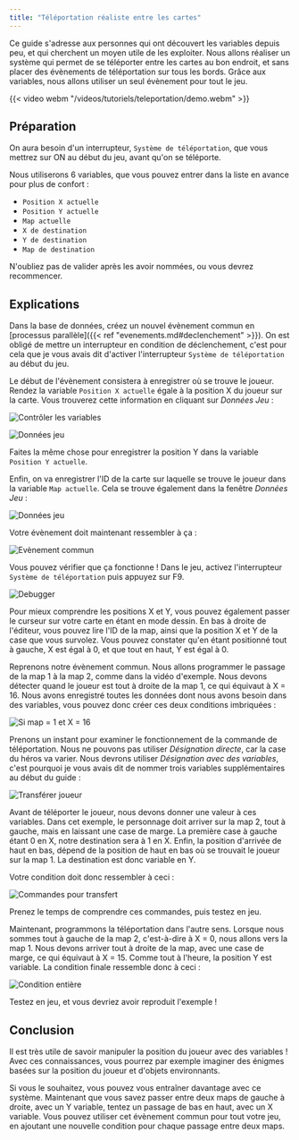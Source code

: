 ```yaml
---
title: "Téléportation réaliste entre les cartes"
---
```


Ce guide s'adresse aux personnes qui ont découvert les variables depuis peu, et qui cherchent un moyen utile de les exploiter. Nous allons réaliser un système qui permet de se téléporter entre les cartes au bon endroit, et sans placer des évènements de téléportation sur tous les bords. Grâce aux variables, nous allons utiliser un seul évènement pour tout le jeu.

{{< video webm "/videos/tutoriels/teleportation/demo.webm" >}}

## Préparation

On aura besoin d'un interrupteur, `Système de téléportation`, que vous mettrez sur ON au début du jeu, avant qu'on se téléporte.

Nous utiliserons 6 variables, que vous pouvez entrer dans la liste en avance pour plus de confort :

- `Position X actuelle`
- `Position Y actuelle`
- `Map actuelle`
- `X de destination`
- `Y de destination`
- `Map de destination`

N'oubliez pas de valider après les avoir nommées, ou vous devrez recommencer.

##  Explications

Dans la base de données, créez un nouvel évènement commun en [processus parallèle]({{< ref "evenements.md#declenchement" >}}). On est obligé de mettre un interrupteur en condition de déclenchement, c'est pour cela que je vous avais dit d'activer l'interrupteur `Système de téléportation` au début du jeu.

Le début de l'évènement consistera à enregistrer où se trouve le joueur. Rendez la variable `Position X actuelle` égale à la position X du joueur sur la carte. Vous trouverez cette information en cliquant sur *Données Jeu* :

![Contrôler les variables](/images/tutoriels/teleportation/variables.png)

![Données jeu](/images/tutoriels/teleportation/donneesjeuX.png)

Faites la même chose pour enregistrer la position Y dans la variable `Position Y actuelle`.

Enfin, on va enregistrer l'ID de la carte sur laquelle se trouve le joueur dans la variable `Map actuelle`. Cela se trouve également dans la fenêtre *Données Jeu* :

![Données jeu](/images/tutoriels/teleportation/donneesjeuID.png)

Votre évènement doit maintenant ressembler à ça :

![Evènement commun](/images/tutoriels/teleportation/eventcommun.png)

Vous pouvez vérifier que ça fonctionne ! Dans le jeu, activez l'interrupteur `Système de téléportation` puis appuyez sur F9.

![Debugger](/images/tutoriels/teleportation/F9.png)

Pour mieux comprendre les positions X et Y, vous pouvez également passer le curseur sur votre carte en étant en mode dessin. En bas à droite de l'éditeur, vous pouvez lire l'ID de la map, ainsi que la position X et Y de la case que vous survolez. Vous pouvez constater qu'en étant positionné tout à gauche, X est égal à 0, et que tout en haut, Y est égal à 0.

Reprenons notre évènement commun. Nous allons programmer le passage de la map 1 à la map 2, comme dans la vidéo d'exemple. Nous devons détecter quand le joueur est tout à droite de la map 1, ce qui équivaut à X = 16. Nous avons enregistré toutes les données dont nous avons besoin dans des variables, vous pouvez donc créer ces deux conditions imbriquées :

![Si map = 1 et X = 16](/images/tutoriels/teleportation/conditionsimbriquees.png)

Prenons un instant pour examiner le fonctionnement de la commande de téléportation. Nous ne pouvons pas utiliser *Désignation directe*, car la case du héros va varier. Nous devrons utiliser *Désignation avec des variables*, c'est pourquoi je vous avais dit de nommer trois variables supplémentaires au début du guide :

![Transférer joueur](/images/tutoriels/teleportation/teleportation.png)

Avant de téléporter le joueur, nous devons donner une valeur à ces variables. Dans cet exemple, le personnage doit arriver sur la map 2, tout à gauche, mais en laissant une case de marge. La première case à gauche étant 0 en X, notre destination sera à 1 en X. Enfin, la position d'arrivée de haut en bas, dépend de la position de haut en bas où se trouvait le joueur sur la map 1. La destination est donc variable en Y.

Votre condition doit donc ressembler à ceci :

![Commandes pour transfert](/images/tutoriels/teleportation/partie1.png)

Prenez le temps de comprendre ces commandes, puis testez en jeu.

Maintenant, programmons la téléportation dans l'autre sens. Lorsque nous sommes tout à gauche de la map 2, c'est-à-dire à X = 0, nous allons vers la map 1. Nous devons arriver tout à droite de la map, avec une case de marge, ce qui équivaut à X = 15. Comme tout à l'heure, la position Y est variable. La condition finale ressemble donc à ceci :

![Condition entière](/images/tutoriels/teleportation/partie2.png)

Testez en jeu, et vous devriez avoir reproduit l'exemple !

## Conclusion

Il est très utile de savoir manipuler la position du joueur avec des variables ! Avec ces connaissances, vous pourrez par exemple imaginer des énigmes basées sur la position du joueur et d'objets environnants.

Si vous le souhaitez, vous pouvez vous entraîner davantage avec ce système. Maintenant que vous savez passer entre deux maps de gauche à droite, avec un Y variable, tentez un passage de bas en haut, avec un X variable. Vous pouvez utiliser cet évènement commun pour tout votre jeu, en ajoutant une nouvelle condition pour chaque passage entre deux maps.
